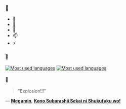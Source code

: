 ### 👋

- 🔭
- 🌱
- 💬
- 📫
- ⚡

#### 🧏

[![Most used languages](https://github-readme-stats-aynah.vercel.app/api/top-langs/?username=aynh&theme=solarized-dark&langs_count=6&layout=compact&hide_title=true)](https://github.com/anuraghazra/github-readme-stats#gh-dark-mode-only)
[![Most used languages](https://github-readme-stats-aynah.vercel.app/api/top-langs/?username=aynh&theme=solarized-light&langs_count=6&layout=compact&hide_title=true)](https://github.com/anuraghazra/github-readme-stats#gh-light-mode-only)

#### 💬

> "Explosion!!!"

&mdash; [**Megumin**](https://myanimelist.net/character.php?q=Megumin&cat=character), [**Kono Subarashii Sekai ni Shukufuku wo!**](https://myanimelist.net/search/all?q=Kono%20Subarashii%20Sekai%20ni%20Shukufuku%20wo!&cat=all)
